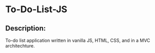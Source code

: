 # To-Do-List-JS

## Description:

To-do list application written in vanilla JS, HTML, CSS, and in a MVC architechture. 
